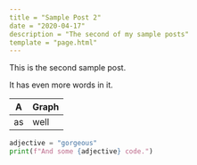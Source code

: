 ```yaml
---
title = "Sample Post 2"
date = "2020-04-17"
description = "The second of my sample posts"
template = "page.html"
---
```


This is the second sample post.

It has even more words in it.

| A | Graph |
|---|---|
| as | well |

```python
adjective = "gorgeous"
print(f"And some {adjective} code.")
```
